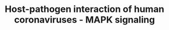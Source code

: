 ---
annotations:
- id: PW:0000198
  parent: signaling pathway
  type: Pathway Ontology
  value: p38 MAPK signaling pathway
- id: DOID:2945
  parent: disease by infectious agent
  type: Disease Ontology
  value: severe acute respiratory syndrome
- id: DOID:934
  parent: disease by infectious agent
  type: Disease Ontology
  value: viral infectious disease
- id: PW:0000003
  parent: signaling pathway
  type: Pathway Ontology
  value: signaling pathway
authors:
- Fehrhart
- Egonw
- AlexanderPico
- Rex D A B
- Khanspers
- Marvin M2
- Mkutmon
- Eweitz
- Finterly
communities:
- COVID19
description: This pathway describes the activation of the human MAPK signaling system
  during human coronavirus infection. The information is based on the review of Fung
  and Liu, Figure 7 [10.1146/annurev-micro-020518-115759]. The MAPK signaling system
  is an important system to regulate response to different environmental stimuli,
  e.g. inflammation upon an infection. Their downstream effects include regulation
  of cell cycle, apoptosis, differentiation and immune response. During corona virus
  infection three MAPK signaling pathways were studied and described. The p38 pathway
  (MAPK11 - 14) leads to stimulation of apoptosis via CHOP (DDIT3) while the ERK pathway
  (MAPK1 and MAPK3) counteracts apoptosis stimulation and supports cell survival by
  stimulation of ATF2 and FOS. The JNK pathway (MAPK 8-10) inhibits cell survival
  protein BCL2 thus stimulating apoptosis but also stimulating the AP1 complex that
  leads to the production of effectors to fight the infection. The interplay of apoptosis
  stimulation and cell survival is not yet fully understood in SARS-CoV infection.
last-edited: 2021-06-22
ndex: 6694d557-8b70-11eb-9e72-0ac135e8bacf
organisms:
- Homo sapiens
redirect_from:
- /index.php/Pathway:WP4877
- /instance/WP4877
revision: null
schema-jsonld:
- '@context': https://schema.org/
  '@id': https://wikipathways.github.io/pathways/WP4877.html
  '@type': Dataset
  creator:
    '@type': Organization
    name: WikiPathways
  description: This pathway describes the activation of the human MAPK signaling system
    during human coronavirus infection. The information is based on the review of
    Fung and Liu, Figure 7 [10.1146/annurev-micro-020518-115759]. The MAPK signaling
    system is an important system to regulate response to different environmental
    stimuli, e.g. inflammation upon an infection. Their downstream effects include
    regulation of cell cycle, apoptosis, differentiation and immune response. During
    corona virus infection three MAPK signaling pathways were studied and described.
    The p38 pathway (MAPK11 - 14) leads to stimulation of apoptosis via CHOP (DDIT3)
    while the ERK pathway (MAPK1 and MAPK3) counteracts apoptosis stimulation and
    supports cell survival by stimulation of ATF2 and FOS. The JNK pathway (MAPK 8-10)
    inhibits cell survival protein BCL2 thus stimulating apoptosis but also stimulating
    the AP1 complex that leads to the production of effectors to fight the infection.
    The interplay of apoptosis stimulation and cell survival is not yet fully understood
    in SARS-CoV infection.
  keywords:
  - 229E infection
  - 3a
  - 3b
  - '6'
  - 7a
  - ATF2
  - Apoptosis
  - Autophagy
  - BCL2
  - BST2
  - 'Cell survival '
  - DDIT3
  - EIF4E
  - FOS
  - IBV infection
  - IFI27
  - IFITM1
  - IFITM2
  - IFITM3
  - Innate
  - JUN
  - JUNB
  - MAP2K1
  - MAP2K2
  - MAP2K3
  - MAP2K4
  - MAP2K6
  - MAP2K7
  - MAP3K1
  - MAP3K10
  - MAP3K11
  - MAP3K4
  - MAP3K9
  - MAPK1
  - MAPK10
  - MAPK11
  - MAPK12
  - MAPK13
  - MAPK14
  - MAPK3
  - MAPK8
  - MAPK9
  - N
  - Protein
  - RAF1
  - RPS6KA1
  - RPS6KA2
  - RPS6KA3
  - S
  - SARS
  - SARS, 229E
  - 'SARS, MERS, '
  - SARS, MERS, 229E
  - VLP
  - and proliferation
  - immunity
  - infection
  - synthesis
  license: CC0
  name: Host-pathogen interaction of human coronaviruses - MAPK signaling
seo: CreativeWork
title: Host-pathogen interaction of human coronaviruses - MAPK signaling
wpid: WP4877
---